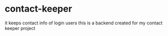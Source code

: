 # contact-keeper
it keeps contact info of login users
this is a backend created for my contact keeper project 

